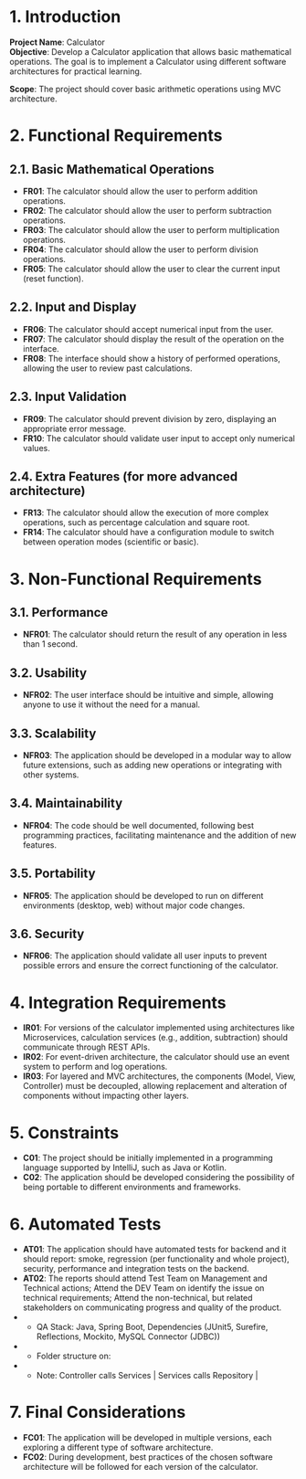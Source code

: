 # 1. Introduction
**Project Name**: Calculator  
**Objective**: Develop a Calculator application that allows basic mathematical operations. The goal is to implement a Calculator using different software architectures for practical learning.

**Scope**: The project should cover basic arithmetic operations using MVC architecture.

# 2. Functional Requirements

## 2.1. Basic Mathematical Operations
- **FR01**: The calculator should allow the user to perform addition operations.
- **FR02**: The calculator should allow the user to perform subtraction operations.
- **FR03**: The calculator should allow the user to perform multiplication operations.
- **FR04**: The calculator should allow the user to perform division operations.
- **FR05**: The calculator should allow the user to clear the current input (reset function).

## 2.2. Input and Display
- **FR06**: The calculator should accept numerical input from the user.
- **FR07**: The calculator should display the result of the operation on the interface.
- **FR08**: The interface should show a history of performed operations, allowing the user to review past calculations.

## 2.3. Input Validation
- **FR09**: The calculator should prevent division by zero, displaying an appropriate error message.
- **FR10**: The calculator should validate user input to accept only numerical values.

## 2.4. Extra Features (for more advanced architecture)
- **FR13**: The calculator should allow the execution of more complex operations, such as percentage calculation and square root.
- **FR14**: The calculator should have a configuration module to switch between operation modes (scientific or basic).

# 3. Non-Functional Requirements

## 3.1. Performance
- **NFR01**: The calculator should return the result of any operation in less than 1 second.

## 3.2. Usability
- **NFR02**: The user interface should be intuitive and simple, allowing anyone to use it without the need for a manual.

## 3.3. Scalability
- **NFR03**: The application should be developed in a modular way to allow future extensions, such as adding new operations or integrating with other systems.

## 3.4. Maintainability
- **NFR04**: The code should be well documented, following best programming practices, facilitating maintenance and the addition of new features.

## 3.5. Portability
- **NFR05**: The application should be developed to run on different environments (desktop, web) without major code changes.

## 3.6. Security
- **NFR06**: The application should validate all user inputs to prevent possible errors and ensure the correct functioning of the calculator.

# 4. Integration Requirements
- **IR01**: For versions of the calculator implemented using architectures like Microservices, calculation services (e.g., addition, subtraction) should communicate through REST APIs.
- **IR02**: For event-driven architecture, the calculator should use an event system to perform and log operations.
- **IR03**: For layered and MVC architectures, the components (Model, View, Controller) must be decoupled, allowing replacement and alteration of components without impacting other layers.

# 5. Constraints
- **C01**: The project should be initially implemented in a programming language supported by IntelliJ, such as Java or Kotlin.
- **C02**: The application should be developed considering the possibility of being portable to different environments and frameworks.

# 6. Automated Tests
- **AT01**: The application should have automated tests for backend and it should report: smoke, regression (per functionality and whole project), security, performance and integration tests on the backend.
- **AT02**: The reports should attend Test Team on Management and Technical actions; Attend the DEV Team on identify the issue on technical requirements; Attend the non-technical, but related stakeholders on communicating progress and quality of the product.
- - QA Stack: Java, Spring Boot, Dependencies (JUnit5, Surefire, Reflections, Mockito, MySQL Connector (JDBC))
- - Folder structure on:
- - Note: Controller calls Services | Services calls Repository | 

# 7. Final Considerations
- **FC01**: The application will be developed in multiple versions, each exploring a different type of software architecture.
- **FC02**: During development, best practices of the chosen software architecture will be followed for each version of the calculator.


